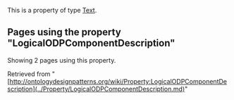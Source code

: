 This is a property of type [Text](../Type/Text.md "Type:Text").




  


## Pages using the property "LogicalODPComponentDescription"


Showing 2 pages using this property.



Retrieved from "[http://ontologydesignpatterns.org/wiki/Property:LogicalODPComponentDescription](../Property/LogicalODPComponentDescription.md)"